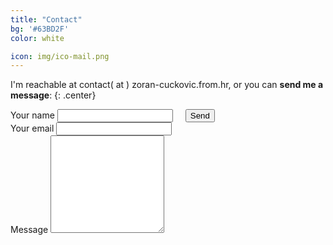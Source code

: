 ```yaml
---
title: "Contact"
bg: '#63BD2F'
color: white

icon: img/ico-mail.png
---
```


I'm reachable at contact( at ) zoran-cuckovic.from.hr, or you can **send me a message**:
{: .center}

<form action="https://formspree.io/f/xgepzldl" method="POST">
   <div style="float:left;margin-right:20px;">
    <label for="form-name">Your name</label>
    <input type="text" name="name" id="form-name">
   </div>
   <div style="float:left;margin-right:20px;">
	<label for="replyto">Your email</label>
    <input type="email" name="_replyto" id="replyto">	
   </div>
    <div style="float:left;margin-right:20px;">
	<label for="form-message">Message</label>
   <textarea rows="10" name="body" id="form-message"></textarea>
	    </div>
   <input type="submit" value="Send">
</form> 




<!-- not used  {: style="margin-top:100px;"}  -->




